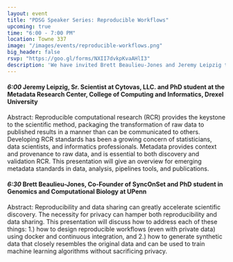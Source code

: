 ```yaml
---
layout: event
title: "PDSG Speaker Series: Reproducible Workflows"
upcoming: true
time: "6:00 - 7:00 PM"
location: Towne 337
image: "/images/events/reproducible-workflows.png"
big_header: false
rsvp: "https://goo.gl/forms/NXII7dvkpKvaAHlI3"
description: 'We have invited Brett Beaulieu-Jones and Jeremy Leipzig to talk about their cutting-edge research. Come learn about their contributions to data science! Food will be provided.'
---
```


#### *6:00* Jeremy Leipzig, Sr. Scientist at Cytovas, LLC. and PhD student at the Metadata Research Center, College of Computing and Informatics, Drexel University

Abstract: Reproducible computational research (RCR) provides the keystone to the scientific method, packaging the transformation of raw data to published results in a manner than can be communicated to others. Developing RCR standards has been a growing concern of statisticians, data scientists, and informatics professionals. Metadata provides context and provenance to raw data, and is essential to both discovery and validation RCR. This presentation will give an overview for emerging metadata standards in data, analysis, pipelines tools, and publications.

#### *6:30* Brett Beaulieu-Jones, Co-Founder of SyncOnSet and PhD student in Genomics and Computational Biology at UPenn

Abstract: Reproducibility and data sharing can greatly accelerate scientific discovery. The necessity for privacy can hamper both reproducibility and data sharing. This presentation will discuss how to address each of these things: 1.) how to design reproducible workflows (even with private data) using docker and continuous integration, and 2.) how to generate synthetic data that closely resembles the original data and can be used to train machine learning algorithms without sacrificing privacy.
